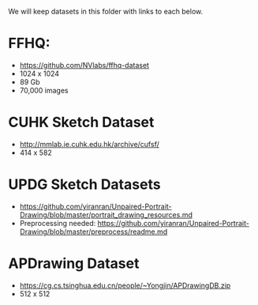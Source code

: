 We will keep datasets in this folder with links to each below.

# FFHQ:
- https://github.com/NVlabs/ffhq-dataset
- 1024 x 1024
- 89 Gb
- 70,000 images

# CUHK Sketch Dataset
- http://mmlab.ie.cuhk.edu.hk/archive/cufsf/
- 414 x 582
# UPDG Sketch Datasets
- https://github.com/yiranran/Unpaired-Portrait-Drawing/blob/master/portrait_drawing_resources.md
- Preprocessing needed: https://github.com/yiranran/Unpaired-Portrait-Drawing/blob/master/preprocess/readme.md
# APDrawing Dataset
- https://cg.cs.tsinghua.edu.cn/people/~Yongjin/APDrawingDB.zip
- 512 x 512
